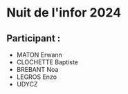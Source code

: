 # Nuit de l'infor 2024

## Participant :
- MATON Erwann
- CLOCHETTE Baptiste
- BREBANT Noa
- LEGROS Enzo
- UDYCZ 